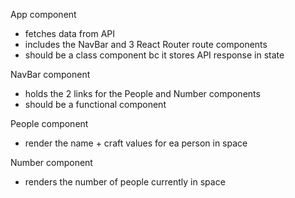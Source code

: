 App component
  - fetches data from API
  - includes the NavBar and 3 React Router route components
  - should be a class component bc it stores API response in state

NavBar component
  - holds the 2 links for the People and Number components
  - should be a functional component

People component
  - render the name + craft values for ea person in space

Number component
  - renders the number of people currently in space
